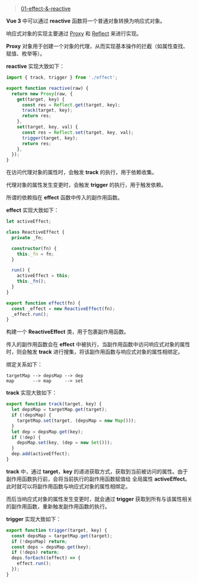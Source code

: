 > [01-effect-&-reactive](https://github.com/Atlanstis/mini-vue/tree/01-effect-%26-reactive)

**Vue 3** 中可以通过 **reactive** 函数将一个普通对象转换为响应式对象。

响应式对象的实现主要通过 [Proxy](https://developer.mozilla.org/zh-CN/docs/Web/JavaScript/Reference/Global_Objects/Proxy) 和 [Reflect](https://developer.mozilla.org/zh-CN/docs/Web/JavaScript/Reference/Global_Objects/Reflect) 来进行实现。

**Proxy** 对象用于创建一个对象的代理，从而实现基本操作的拦截（如属性查找、赋值、枚举等）。

**reactive** 实现大致如下：

```typescript
import { track, trigger } from './effect';

export function reactive(raw) {
  return new Proxy(raw, {
    get(target, key) {
      const res = Reflect.get(target, key);
      track(target, key);
      return res;
    },
    set(target, key, val) {
      const res = Reflect.set(target, key, val);
      trigger(target, key);
      return res;
    },
  });
}
```

在访问代理对象的属性时，会触发 **track** 的执行，用于依赖收集。

代理对象的属性发生变更时，会触发 **trigger** 的执行，用于触发依赖。

所谓的依赖指在 **effect** 函数中传入的副作用函数。

**effect** 实现大致如下：

```typescript
let activeEffect;

class ReactiveEffect {
  private _fn;

  constructor(fn) {
    this._fn = fn;
  }

  run() {
    activeEffect = this;
    this._fn();
  }
}

export function effect(fn) {
  const _effect = new ReactiveEffect(fn);
  _effect.run();
}
```

构建一个 **ReactiveEffect** 类，用于包裹副作用函数。

传入的副作用函数会在 **effect** 中被执行，当副作用函数中访问响应式对象的属性时，则会触发 **track** 进行搜集，将该副作用函数与响应式对象的属性相绑定。

绑定关系如下：

```
targetMap --> depsMap --> dep
map       --> map     --> set
```

**track** 实现大致如下：

```typescript
export function track(target, key) {
  let depsMap = targetMap.get(target);
  if (!depsMap) {
    targetMap.set(target, (depsMap = new Map()));
  }
  let dep = depsMap.get(key);
  if (!dep) {
    depsMap.set(key, (dep = new Set()));
  }
  dep.add(activeEffect);
}
```

**track** 中，通过 **target**，**key** 的递进获取方式，获取到当前被访问的属性。由于副作用函数执行前，会将当前执行的副作用函数赋值给 全局属性 **activeEffect**。此时就可以将副作用函数与响应式对象的属性相绑定。

而后当响应式对象的属性发生变更时，就会通过 **trigger** 获取到所有与该属性相关的副作用函数，重新触发副作用函数的执行。

**trigger** 实现大致如下：

```typescript
export function trigger(target, key) {
  const depsMap = targetMap.get(target);
  if (!depsMap) return;
  const deps = depsMap.get(key);
  if (!deps) return;
  deps.forEach((effect) => {
    effect.run();
  });
}
```
